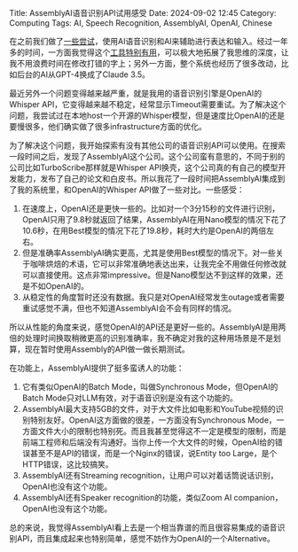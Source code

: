 Title: AssemblyAI语音识别API试用感受
Date: 2024-09-02 12:45
Category: Computing
Tags: AI, Speech Recognition, AssemblyAI, OpenAI, Chinese

在之前我们做了[一些尝试](/GPT-API-usage-creation.html)，使用AI语音识别和AI来辅助进行表达和输入。经过一年多的时间，一方面我觉得这个[工具特别有用](/GPT-shortcut.html)，可以极大地拓展了我思维的深度，让我不用浪费时间在修改打错的字上；另外一方面，整个系统也经历了很多改动，比如后台的AI从GPT-4换成了Claude 3.5。

最近另外一个问题变得越来越严重，就是我用的语音识别引擎是OpenAI的Whisper API，它变得越来越不稳定，经常显示Timeout需要重试。为了解决这个问题，我尝试过在本地host一个开源的Whisper模型，但是速度比OpenAI的还是要慢很多，他们确实做了很多infrastructure方面的优化。

为了解决这个问题，我开始探索有没有其他公司的语音识别API可以使用。在搜索一段时间之后，发现了AssemblyAI这个公司。这个公司蛮有意思的，不同于别的公司比如TurboScribe那样就是Whisper API换壳，这个公司真的有自己的模型开发能力，发布了自己的论文和白皮书。所以我花了一段时间把AssemblyAI集成到了我的系统里，和OpenAI的Whisper API做了一些对比。一些感受：

1. 在速度上，OpenAI还是更快一些的。比如对一个3分15秒的文件进行识别，OpenAI只用了9.8秒就返回了结果，AssemblyAI在用Nano模型的情况下花了10.6秒，在用Best模型的情况下花了19.8秒，耗时大约是OpenAI的两倍左右。
2. 但是准确率AssemblyAI确实更高，尤其是使用Best模型的情况下。对一些关于咖啡烘焙的术语，它可以非常准确地表达出来，让我完全不用做任何修改就可以直接使用。这点非常impressive。但是Nano模型达不到这样的效果，还是不如OpenAI的。
3. 从稳定性的角度暂时还没有数据。我只是对OpenAI经常发生outage或者需要重试感觉不满，但也不知道AssemblyAI会不会有同样的情况。

所以从性能的角度来说，感觉OpenAI的API还是更好一些的。AssemblyAI是用两倍的处理时间换取稍微更高的识别准确率，我不确定对我的这种用场景是不是划算，现在暂时使用Assembly的API做一做长期测试。

在功能上，AssemblyAI提供了挺多蛮诱人的功能：

1. 它有类似OpenAI的Batch Mode，叫做Synchronous Mode，但OpenAI的Batch Mode只对LLM有效，对于语音识别是没有这个功能的。
2. AssemblyAI最大支持5GB的文件，对于大文件比如电影和YouTube视频的识别特别友好。OpenAI这方面做的很差，一方面没有Synchronous Mode，一方面文件大小的限制也特别死。而且我甚至觉得这不一定是模型的限制，而是前端工程师和后端没有沟通好。当你上传一个大文件的时候，OpenAI给的错误甚至不是API的错误，而是一个Nginx的错误，说Entity too Large，是个HTTP错误，这比较搞笑。
3. AssemblyAI还有Streaming recognition，让用户可以对着话筒说话识别，OpenAI也没有这个功能。
4. AssemblyAI还有Speaker recognition的功能，类似Zoom AI companion，OpenAI也没有这个功能。

总的来说，我觉得AssemblyAI看上去是一个相当靠谱的而且很容易集成的语音识别API，而且集成起来也特别简单，感觉不妨作为OpenAI的一个Alternative。
